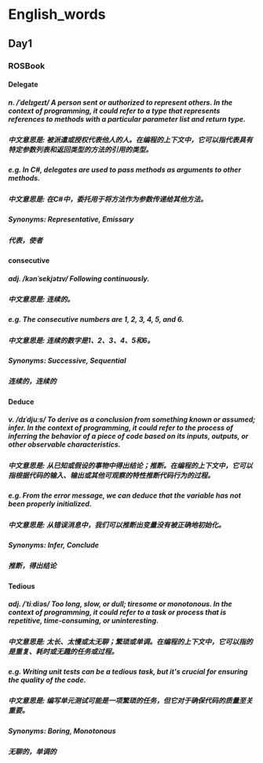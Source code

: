 # English_words
## Day1
### ROSBook
#### Delegate
##### n. /ˈdelɪɡeɪt/ A person sent or authorized to represent others. In the context of programming, it could refer to a type that represents references to methods with a particular parameter list and return type.
##### *中文意思是: 被派遣或授权代表他人的人。在编程的上下文中，它可以指代表具有特定参数列表和返回类型的方法的引用的类型。*
##### e.g. In C#, delegates are used to pass methods as arguments to other methods.
##### *中文意思是: 在C#中，委托用于将方法作为参数传递给其他方法。*
##### Synonyms: Representative, Emissary
##### *代表，使者*

#### consecutive
##### adj. /kənˈsekjətɪv/ Following continuously.
##### *中文意思是: 连续的。*
##### e.g. The consecutive numbers are 1, 2, 3, 4, 5, and 6.
##### *中文意思是: 连续的数字是1、2、3、4、5和6。*
##### Synonyms: Successive, Sequential
##### *连续的，连续的*
#### Deduce
##### v. /dɪˈdjuːs/ To derive as a conclusion from something known or assumed; infer. In the context of programming, it could refer to the process of inferring the behavior of a piece of code based on its inputs, outputs, or other observable characteristics.
##### *中文意思是: 从已知或假设的事物中得出结论；推断。在编程的上下文中，它可以指根据代码的输入、输出或其他可观察的特性推断代码行为的过程。*
##### e.g. From the error message, we can deduce that the variable has not been properly initialized.
##### *中文意思是: 从错误消息中，我们可以推断出变量没有被正确地初始化。*
##### Synonyms: Infer, Conclude
##### *推断，得出结论*
#### Tedious
##### adj. /ˈtiːdiəs/ Too long, slow, or dull; tiresome or monotonous. In the context of programming, it could refer to a task or process that is repetitive, time-consuming, or uninteresting.
##### *中文意思是: 太长、太慢或太无聊；繁琐或单调。在编程的上下文中，它可以指的是重复、耗时或无趣的任务或过程。*
##### e.g. Writing unit tests can be a tedious task, but it's crucial for ensuring the quality of the code.
##### *中文意思是: 编写单元测试可能是一项繁琐的任务，但它对于确保代码的质量至关重要。*
##### Synonyms: Boring, Monotonous
##### *无聊的，单调的*
